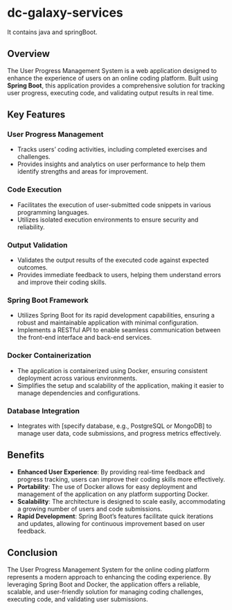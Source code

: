 # dc-galaxy-services
It contains java and springBoot. 

## Overview

The User Progress Management System is a web application designed to enhance the experience of users on an online coding platform. Built using **Spring Boot**, this application provides a comprehensive solution for tracking user progress, executing code, and validating output results in real time.

## Key Features

### User Progress Management
- Tracks users’ coding activities, including completed exercises and challenges.
- Provides insights and analytics on user performance to help them identify strengths and areas for improvement.

### Code Execution
- Facilitates the execution of user-submitted code snippets in various programming languages.
- Utilizes isolated execution environments to ensure security and reliability.

### Output Validation
- Validates the output results of the executed code against expected outcomes.
- Provides immediate feedback to users, helping them understand errors and improve their coding skills.

### Spring Boot Framework
- Utilizes Spring Boot for its rapid development capabilities, ensuring a robust and maintainable application with minimal configuration.
- Implements a RESTful API to enable seamless communication between the front-end interface and back-end services.

### Docker Containerization
- The application is containerized using Docker, ensuring consistent deployment across various environments.
- Simplifies the setup and scalability of the application, making it easier to manage dependencies and configurations.

### Database Integration
- Integrates with [specify database, e.g., PostgreSQL or MongoDB] to manage user data, code submissions, and progress metrics effectively.

## Benefits
- **Enhanced User Experience**: By providing real-time feedback and progress tracking, users can improve their coding skills more effectively.
- **Portability**: The use of Docker allows for easy deployment and management of the application on any platform supporting Docker.
- **Scalability**: The architecture is designed to scale easily, accommodating a growing number of users and code submissions.
- **Rapid Development**: Spring Boot’s features facilitate quick iterations and updates, allowing for continuous improvement based on user feedback.

## Conclusion
The User Progress Management System for the online coding platform represents a modern approach to enhancing the coding experience. By leveraging Spring Boot and Docker, the application offers a reliable, scalable, and user-friendly solution for managing coding challenges, executing code, and validating user submissions. 
